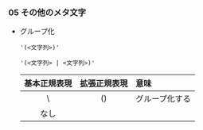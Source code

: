 ### 05 その他のメタ文字
- グループ化
  ```
  '(<文字列>)'
  ```
  ```
  '(<文字列> | <文字列>)'
  ```

  | 基本正規表現 | 拡張正規表現 | 意味 |
  | :---: | :---: | :--- |
  | \ | () | グループ化する |
  | なし | | | 複数の正規表現をOR条件で連結する |
